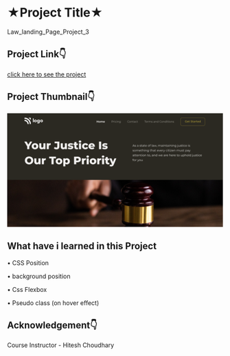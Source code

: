 # ★Project Title★

Law_landing_Page_Project_3


## Project Link👇

[click here to see the project](https://famous-yeot-ac3444.netlify.app/)

## Project Thumbnail👇


![thumbnail](https://github.com/webdevankur/Law_landing_Page_Project_3/blob/main/thumbnail.png)


## What have i learned in this Project
•	CSS Position

•	background position

• Css Flexbox

•	Pseudo class (on hover effect)


## Acknowledgement👇

Course Instructor - Hitesh Choudhary
